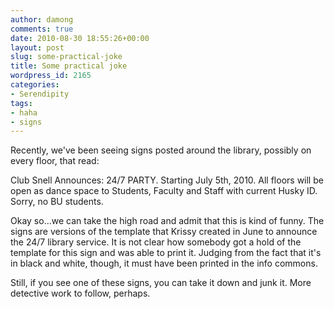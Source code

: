 ```yaml
---
author: damong
comments: true
date: 2010-08-30 18:55:26+00:00
layout: post
slug: some-practical-joke
title: Some practical joke
wordpress_id: 2165
categories:
- Serendipity
tags:
- haha
- signs
---
```


Recently, we've been seeing signs posted around the library, possibly on every floor, that read:

Club Snell Announces: 24/7 PARTY. Starting July 5th, 2010. All floors will be open as dance space to Students, Faculty and Staff with current Husky ID. Sorry, no BU students.

Okay so...we can take the high road and admit that this is kind of funny. The signs are versions of the template that Krissy created in June to announce the 24/7 library service. It is not clear how somebody got a hold of the template for this sign and was able to print it. Judging from the fact that it's in black and white, though, it must have been printed in the info commons.

Still, if you see one of these signs, you can take it down and junk it. More detective work to follow, perhaps.
